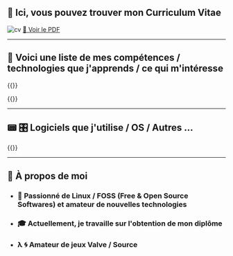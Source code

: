 ## 📄 Ici, vous pouvez trouver mon Curriculum Vitae

![cv](/Portfolio/img/cv.png)
[📄 Voir le PDF](/Portfolio/storage/cv.pdf)

---

## 🚀 Voici une liste de mes compétences / technologies que j'apprends / ce qui m'intéresse

{{<skill>}}

{{<skill2>}}

---

## 📟 🎛️ Logiciels que j'utilise / OS / Autres ...

{{<techs>}}

---

## 📌 À propos de moi
- ### 🐧 Passionné de Linux / FOSS (Free & Open Source Softwares) et amateur de nouvelles technologies
- ### 🎓 Actuellement, je travaille sur l'obtention de mon diplôme
- ### λ 🌀 Amateur de jeux Valve / Source

